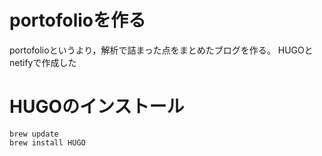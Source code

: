 # portofolioを作る 
portofolioというより，解析で詰まった点をまとめたブログを作る。
HUGOとnetifyで作成した

# HUGOのインストール　
```
brew update
brew install HUGO
```